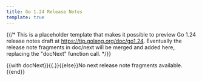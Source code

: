 ```yaml
---
title: Go 1.24 Release Notes
template: true
---
```


{{/*
	This is a placeholder template that makes it possible to preview
	Go 1.24 release notes draft at https://tip.golang.org/doc/go1.24.
	Eventually the release note fragments in doc/next will be merged
	and added here, replacing the "docNext" function call.
*/}}

{{with docNext}}{{.}}{{else}}No next release note fragments available.{{end}}
